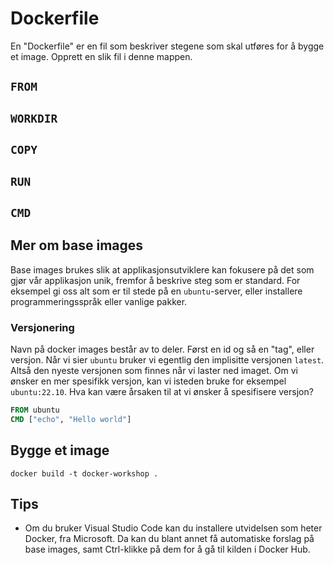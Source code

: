 # Dockerfile
En "Dockerfile" er en fil som beskriver stegene som skal utføres for å bygge et image. Opprett en slik fil i denne mappen.

## `FROM`
## `WORKDIR`
## `COPY`
## `RUN`
## `CMD`

## Mer om base images
Base images brukes slik at applikasjonsutviklere kan fokusere på det som gjør vår applikasjon unik, fremfor å beskrive steg som er standard. For eksempel gi oss alt som er til stede på en `ubuntu`-server, eller installere programmeringsspråk eller vanlige pakker.

### Versjonering
Navn på docker images består av to deler. Først en id og så en "tag", eller versjon. Når vi sier `ubuntu` bruker vi egentlig den implisitte versjonen `latest`. Altså den nyeste versjonen som finnes når vi laster ned imaget. Om vi ønsker en mer spesifikk versjon, kan vi isteden bruke for eksempel `ubuntu:22.10`. Hva kan være årsaken til at vi ønsker å spesifisere versjon?


```Dockerfile
FROM ubuntu
CMD ["echo", "Hello world"]
```

## Bygge et image
```
docker build -t docker-workshop .
```

## Tips
- Om du bruker Visual Studio Code kan du installere utvidelsen som heter Docker, fra Microsoft. Da kan du blant annet få automatiske forslag på base images, samt Ctrl-klikke på dem for å gå til kilden i Docker Hub.